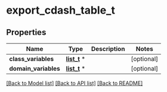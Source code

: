 # export_cdash_table_t

## Properties
Name | Type | Description | Notes
------------ | ------------- | ------------- | -------------
**class_variables** | [**list_t**](export_cdash_class_variables_row.md) \* |  | [optional] 
**domain_variables** | [**list_t**](export_cdash_domain_variables_row.md) \* |  | [optional] 

[[Back to Model list]](../README.md#documentation-for-models) [[Back to API list]](../README.md#documentation-for-api-endpoints) [[Back to README]](../README.md)


